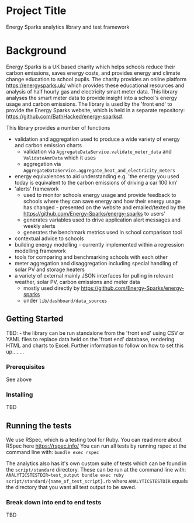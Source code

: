 # Project Title

Energy Sparks analytics library and test framework

# Background

Energy Sparks is a UK based charity which helps schools reduce their carbon emissions, saves energy costs, and provides energy and climate change education to school pupils. The charity provides an online platform https://energysparks.uk/ which provides these educational resources and analysis of half hourly gas and electricity smart meter data. This library analyses the smart meter data to provide insight into a school's energy usage and carbon emissions. The library is used by the 'front end' to provide the Energy Sparks website, which is held in a separate repository: https://github.com/BathHacked/energy-sparks#.

This library provides a number of functions
- validation and aggregation used to produce a wide variety of energy and carbon emission charts
  - validation via `AggregateDataService.validate_meter_data` and `ValidateAmrData` which it uses
  - aggregation via `AggregateDataService.aggregate_heat_and_electricity_meters`
- energy equivalences to aid understanding e.g. 'the energy you used today is equivalent to the carbon emissions of driving a car 100 km'
- 'alerts' framework
  - used to monitor schools energy usage and provide feedback to schools where they can save energy and how their energy usage has changed - presented on the website and emailed/texted by the https://github.com/Energy-Sparks/energy-sparks to users'
  - generates variables used to drive application alert messages and weekly alerts
  - generates the benchmark metrics used in school comparison tool
- contextual advice to schools
- building energy modelling - currently implemented within a regression modelling framework
- tools for comparing and benchmarking schools with each other
- meter aggregation and disaggregation including special handling of solar PV and storage heaters
- a variety of external mainly JSON interfaces for pulling in relevant weather, solar PV, carbon emissions and meter data
  - mostly used directly by https://github.com/Energy-Sparks/energy-sparks
  - under `lib/dashboard/data_sources`

## Getting Started

TBD: - the library can be run standalone from the 'front end' using CSV or YAML files to replace data held on the 'front end' database, rendering HTML and charts to Excel. Further information to follow on how to set this up........

### Prerequisites

See above

### Installing

TBD

## Running the tests

We use RSpec, which is a testing tool for Ruby.  You can read more about RSpec here https://rspec.info/
You can run all tests by running rspec at the command line with:
`bundle exec rspec`

The analytics also has it's own custom suite of tests which can be found in the `script/standard` directory.  These can be run at the command line with:
`ANALYTICSTESTDIR=test_output bundle exec ruby script/standard/{name_of_test_script}.rb`
where `ANALYTICSTESTDIR` equals the directory that you want all test output to be saved.

### Break down into end to end tests

TBD
